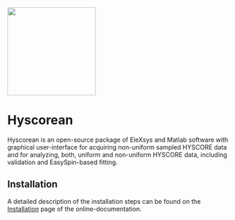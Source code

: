 <img src="https://github.com/luisfabib/Hyscorean/blob/master/bin/logo.png" width="200" />

Hyscorean
==========

 Hyscorean is an open-source package of EleXsys and Matlab software with graphical user-interface for acquiring non-uniform sampled HYSCORE data and for analyzing, both, uniform and non-uniform HYSCORE data, including validation and EasySpin-based fitting. 

Installation
-------------

A detailed description of the installation steps can be found on the [Installation](https://hyscorean.s3.eu-central-1.amazonaws.com/installation.html) page of the online-documentation.
